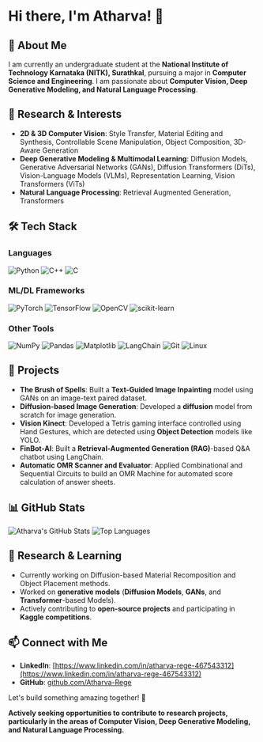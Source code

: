 # Hi there, I'm Atharva! 👋

## 🚀 About Me
I am currently an undergraduate student at the **National Institute of Technology Karnataka (NITK), Surathkal**, pursuing a major in **Computer Science and Engineering**. I am passionate about **Computer Vision, Deep Generative Modeling, and Natural Language Processing**.

## 🔬 Research & Interests
- **2D & 3D Computer Vision**: Style Transfer, Material Editing and Synthesis, Controllable Scene Manipulation, Object Composition, 3D-Aware Generation
- **Deep Generative Modeling & Multimodal Learning**: Diffusion Models, Generative Adversarial Networks (GANs), Diffusion Transformers (DiTs), Vision-Language Models (VLMs), Representation Learning, Vision Transformers (ViTs)
- **Natural Language Processing**: Retrieval Augmented Generation, Transformers

  
## 🛠️ Tech Stack
### Languages
![Python](https://img.shields.io/badge/Python-3776AB?style=for-the-badge&logo=python&logoColor=white)
![C++](https://img.shields.io/badge/C++-00599C?style=for-the-badge&logo=c%2B%2B&logoColor=white)
![C](https://img.shields.io/badge/C-00599C?style=for-the-badge&logo=c&logoColor=white)

### ML/DL Frameworks
![PyTorch](https://img.shields.io/badge/PyTorch-EE4C2C?style=for-the-badge&logo=pytorch&logoColor=white)
![TensorFlow](https://img.shields.io/badge/TensorFlow-FF6F00?style=for-the-badge&logo=tensorflow&logoColor=white)
![OpenCV](https://img.shields.io/badge/OpenCV-5C3EE8?style=for-the-badge&logo=opencv&logoColor=white)
![scikit-learn](https://img.shields.io/badge/scikit--learn-F7931E?style=for-the-badge&logo=scikitlearn&logoColor=white)

### Other Tools
![NumPy](https://img.shields.io/badge/NumPy-013243?style=for-the-badge&logo=numpy&logoColor=white)
![Pandas](https://img.shields.io/badge/Pandas-150458?style=for-the-badge&logo=pandas&logoColor=white)
![Matplotlib](https://img.shields.io/badge/Matplotlib-11557C?style=for-the-badge&logo=matplotlib&logoColor=white)
![LangChain](https://img.shields.io/badge/LangChain-00599C?style=for-the-badge)
![Git](https://img.shields.io/badge/Git-F05032?style=for-the-badge&logo=git&logoColor=white)
![Linux](https://img.shields.io/badge/Linux-FCC624?style=for-the-badge&logo=linux&logoColor=black)

## 🌟 Projects
- **The Brush of Spells**: Built a **Text-Guided Image Inpainting** model using GANs on an image-text paired dataset.
- **Diffusion-based Image Generation**: Developed a **diffusion** model from scratch for image generation.
- **Vision Kinect**: Developed a Tetris gaming interface controlled using Hand Gestures, which are detected using **Object Detection** models like YOLO.
- **FinBot-AI**: Built a **Retrieval-Augmented Generation (RAG)**-based Q&A chatbot using LangChain.
- **Automatic OMR Scanner and Evaluator**: Applied Combinational and Sequential Circuits to build an OMR Machine for automated score calculation of answer sheets.


## 📊 GitHub Stats
![Atharva's GitHub Stats](https://github-readme-stats.vercel.app/api?username=Atharva-Rege&show_icons=true&theme=radical&t=12345)
![Top Languages](https://github-readme-stats.vercel.app/api/top-langs/?username=Atharva-Rege&layout=compact&theme=radical&t=12345)

## 📜 Research & Learning
- Currently working on Diffusion-based Material Recomposition and Object Placement methods.
- Worked on **generative models**  (**Diffusion Models**, **GANs**, and **Transformer**-based Models).
- Actively contributing to **open-source projects** and participating in **Kaggle competitions**.

## 📫 Connect with Me
- **LinkedIn**: [https://www.linkedin.com/in/atharva-rege-467543312](https://www.linkedin.com/in/atharva-rege-467543312)
- **GitHub**: [github.com/Atharva-Rege](github.com/Atharva-Rege)

Let's build something amazing together! 🚀


**Actively seeking opportunities to contribute to research projects, particularly in the areas of Computer Vision, Deep Generative Modeling, and Natural Language Processing.**



